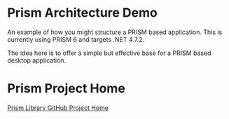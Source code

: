 # Prism Architecture Demo
An example of how you might structure a PRISM based application.  This is currently using PRISM 6 and targets .NET 4.7.2.

The idea here is to offer a simple but effective base for a PRISM based desktop application.  

# Prism Project Home
[Prism Library GitHub Project Home](https://github.com/PrismLibrary/Prism)